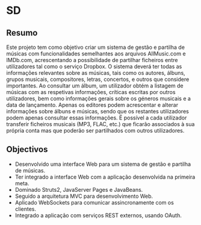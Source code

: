 # SD

## Resumo
Este projeto tem como objetivo criar um sistema de gestão e partilha de músicas com funcionalidades semelhantes aos arquivos AllMusic.com e IMDb.com, acrescentando a possibilidade de partilhar ficheiros entre utilizadores tal como o serviço Dropbox. O sistema deverá ter todas as informações relevantes sobre as músicas, tais como os autores, álbuns, grupos musicais, compositores, letras, concertos, e outros que considere importantes. Ao consultar um álbum, um utilizador obtém a listagem de músicas com as respetivas informações, críticas escritas por outros utilizadores, bem como informações gerais sobre os géneros musicais e a data de lançamento. Apenas os editores podem acrescentar e alterar informações sobre álbuns e músicas, sendo que os restantes utilizadores podem apenas consultar essas informações. É possível a cada utilizador transferir ficheiros musicais (MP3, FLAC, etc.) que ficarão associados à sua própria conta mas que poderão ser partilhados com outros utilizadores.

## Objectivos
- Desenvolvido uma interface Web para um sistema de gestão e partilha de músicas.
- Ter integrado a interface Web com a aplicação desenvolvida na primeira meta.
- Dominado Struts2, JavaServer Pages e JavaBeans.
- Seguido a arquitetura MVC para desenvolvimento Web.
- Aplicado WebSockets para comunicar assincronamente com os clientes.
- Integrado a aplicação com serviços REST externos, usando OAuth.

